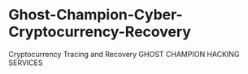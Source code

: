 # Ghost-Champion-Cyber-Cryptocurrency-Recovery
Cryptocurrency Tracing and Recovery GHOST CHAMPION HACKING  SERVICES
